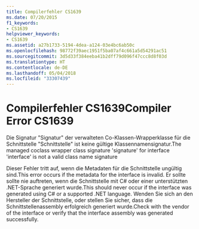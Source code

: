 ```yaml
---
title: Compilerfehler CS1639
ms.date: 07/20/2015
f1_keywords:
- CS1639
helpviewer_keywords:
- CS1639
ms.assetid: a27b1733-5194-4dea-a124-03e4bc6ab50c
ms.openlocfilehash: 98772f39aec1951f5ba07af4c661a5d54291ac51
ms.sourcegitcommit: 3d5d33f384eeba41b2dff79d096f47ccc8d8f03d
ms.translationtype: HT
ms.contentlocale: de-DE
ms.lasthandoff: 05/04/2018
ms.locfileid: "33307439"
---
```

# <a name="compiler-error-cs1639"></a><span data-ttu-id="27db7-102">Compilerfehler CS1639</span><span class="sxs-lookup"><span data-stu-id="27db7-102">Compiler Error CS1639</span></span>
<span data-ttu-id="27db7-103">Die Signatur "Signatur" der verwalteten Co-Klassen-Wrapperklasse für die Schnittstelle "Schnittstelle" ist keine gültige Klassennamensignatur.</span><span class="sxs-lookup"><span data-stu-id="27db7-103">The managed coclass wrapper class signature 'signature' for interface 'interface' is not a valid class name signature</span></span>  
  
 <span data-ttu-id="27db7-104">Dieser Fehler tritt auf, wenn die Metadaten für die Schnittstelle ungültig sind.</span><span class="sxs-lookup"><span data-stu-id="27db7-104">This error occurs if the metadata for the interface is invalid.</span></span> <span data-ttu-id="27db7-105">Er sollte sollte nie auftreten, wenn die Schnittstelle mit C# oder einer unterstützten .NET-Sprache generiert wurde.</span><span class="sxs-lookup"><span data-stu-id="27db7-105">This should never occur if the interface was generated using C# or a supported .NET language.</span></span> <span data-ttu-id="27db7-106">Wenden Sie sich an den Hersteller der Schnittstelle, oder stellen Sie sicher, dass die Schnittstellenassembly erfolgreich generiert wurde.</span><span class="sxs-lookup"><span data-stu-id="27db7-106">Check with the vendor of the interface or verify that the interface assembly was generated successfully.</span></span>
